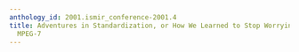 ```yaml
---
anthology_id: 2001.ismir_conference-2001.4
title: Adventures in Standardization, or How We Learned to Stop Worrying and Love
  MPEG-7
---
```

